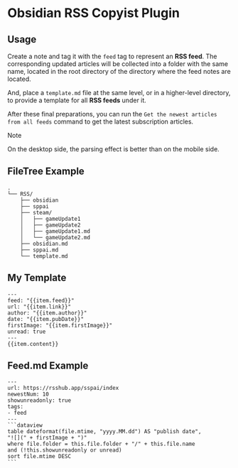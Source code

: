 # Obsidian RSS Copyist Plugin

## Usage

Create a note and tag it with the `feed` tag to represent an **RSS feed**. The corresponding updated articles will be collected into a folder with the same name, located in the root directory of the directory where the feed notes are located.

And, place a `template.md` file at the same level, or in a higher-level directory, to provide a template for all **RSS feeds** under it.

After these final preparations, you can run the `Get the newest articles from all feeds` command to get the latest subscription articles.

>[!note]
>On the desktop side, the parsing effect is better than on the mobile side.

## FileTree Example

```
.
└── RSS/
    ├── obsidian
    ├── sppai
    ├── steam/
    │   ├── gameUpdate1
    │   ├── gameUpdate2
    │   ├── gameUpdate1.md
    │   └── gameUpdate2.md
    ├── obsidian.md
    ├── sppai.md
    └── template.md
```

## My Template

```
---
feed: "{{item.feed}}"
url: "{{item.link}}"
author: "{{item.author}}"
date: "{{item.pubDate}}"
firstImage: "{{item.firstImage}}"
unread: true
---
{{item.content}}
```

## Feed.md Example

``````
---
url: https://rsshub.app/sspai/index
newestNum: 10
showunreadonly: true
tags:
- feed
---
```dataview
table dateformat(file.mtime, "yyyy.MM.dd") AS "publish date",
"![](" + firstImage + ")"
where file.folder = this.file.folder + "/" + this.file.name
and (!this.showunreadonly or unread)
sort file.mtime DESC 
```
``````
